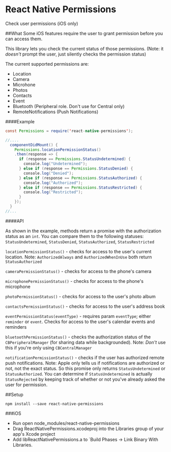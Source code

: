 # React Native Permissions
Check user permissions (iOS only)

##What
Some iOS features require the user to grant permission before you can access them.

This library lets you check the current status of those permissions. (Note: it _doesn't_ prompt the user, just silently checks the permission status)

The current supported permissions are:
- Location
- Camera
- Microhone
- Photos
- Contacts
- Event
- Bluetooth (Peripheral role. Don't use for Central only)
- RemoteNotifications (Push Notifications)

####Example
```java
const Permissions = require('react-native-permissions');

//....
  componentDidMount() {
    Permissions.locationPermissionStatus()
    .then(response => {
      if (response == Permissions.StatusUndetermined) {
        console.log("Undetermined");
      } else if (response == Permissions.StatusDenied) {
        console.log("Denied");
      } else if (response == Permissions.StatusAuthorized) {
        console.log("Authorized");
      } else if (response == Permissions.StatusRestricted) {
        console.log("Restricted");
      }
    });
  }
//...
```


####API

As shown in the example, methods return a promise with the authorization status as an `int`. You can compare them to the following statuses: `StatusUndetermined`, `StatusDenied`, `StatusAuthorized`, `StatusRestricted`

`locationPermissionStatus()` - checks for access to the user's current location. Note: `AuthorizedAlways` and `AuthorizedWhenInUse` both return `StatusAuthorized`

`cameraPermissionStatus()` - checks for access to the phone's camera

`microphonePermissionStatus()` - checks for access to the phone's microphone

`photoPermissionStatus()` - checks for access to the user's photo album

`contactsPermissionStatus()` - checks for access to the user's address book

`eventPermissionStatus(eventType)` - requires param `eventType`; either `reminder` or `event`. Checks for access to the user's calendar events and reminders

`bluetoothPermissionStatus()` - checks the authorization status of the `CBPeripheralManager` (for sharing data while backgrounded). Note: _Don't_ use this if you're only using `CBCentralManager`

`notificationPermissionStatus()` - checks if the user has authorized remote push notifications. Note: Apple only tells us if notifications are authorized or not, not the exact status. So this promise only returns `StatusUndetermined` or `StatusAuthorized`. You can determine if `StatusUndetermined` is actually `StatusRejected` by keeping track of whether or not you've already asked the user for permission.

##Setup

````
npm install --save react-native-permissions
````

###iOS
* Run open node_modules/react-native-permissions
* Drag ReactNativePermissions.xcodeproj into the Libraries group of your app's Xcode project
* Add libReactNativePermissions.a to `Build Phases -> Link Binary With Libraries.
